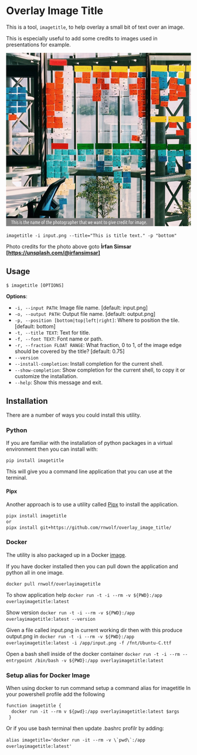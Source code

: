 # Overlay Image Title

This is a tool, ```imagetitle```, to help overlay a small bit of text over an image.

This is especially useful to add some credits to images used in presentations for example.

![Image with overlayed title at the bottom](readme-sample-output.png)

```
imagetitle -i input.png --title="This is title text." -p "bottom"
```

Photo credits for the photo above goto **İrfan Simsar [https://unsplash.com/@irfansimsar]**

## Usage

```console
$ imagetitle [OPTIONS]
```

**Options**:

* `-i, --input PATH`: Image file name.  [default: input.png]
* `-o, --output PATH`: Output file name.  [default: output.png]
* `-p, --position [bottom|top|left|right]`: Where to position the tile.  [default: bottom]
* `-t, --title TEXT`: Text for title.
* `-f, --font TEXT`: Font name or path.
* `-r, --fraction FLOAT RANGE`: What fraction, 0 to 1, of the image edge should be covered by the title?  [default: 0.75]
* `--version`
* `--install-completion`: Install completion for the current shell.
* `--show-completion`: Show completion for the current shell, to copy it or customize the installation.
* `--help`: Show this message and exit.



## Installation

There are a number of ways you could install this utility.

### Python

If you are familiar with the installation of python packages in a virtual environment then you can install with:

```
pip install imagetitle
```

This will give you a command line application that you can use at the terminal.

#### Pipx

Another approach is to use a utility called [Pipx](https://pypi.org/project/pipx/) to install the application.

```console
pipx install imagetitle
or
pipx install git+https://github.com/rnwolf/overlay_image_title/
```

### Docker

The utility is also packaged up in a Docker [image](https://hub.docker.com/r/rnwolf/overlayimagetitle).

If you have docker installed then you can pull down the application and python all in one image.

```
docker pull rnwolf/overlayimagetitle
```

To show application help
```docker run -t -i --rm -v ${PWD}:/app overlayimagetitle:latest```

Show version
```docker run -t -i --rm -v ${PWD}:/app overlayimagetitle:latest --version```

Given a file called input.png in current working dir then with this produce output.png in
```docker run -t -i --rm -v ${PWD}:/app overlayimagetitle:latest -i /app/input.png -f /fnt/Ubuntu-C.ttf```

Open a bash shell inside of the docker container
```docker run -t -i --rm --entrypoint /bin/bash -v ${PWD}:/app overlayimagetitle:latest```

### Setup alias for Docker Image

When using docker to run command setup a command alias for imagetitle
In your powershell profile add the following

```
function imagetitle {
  docker run -it --rm v ${pwd}:/app overlayimagetitle:latest $args
 }
 ```

Or if you use bash terminal then update .bashrc profilr by adding:

```alias imagetitle='docker run -it --rm -v \`pwd\`:/app overlayimagetitle:latest'```
